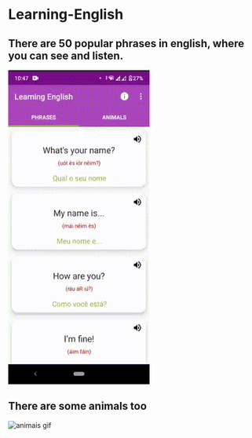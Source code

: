 # Learning-English

## There are 50 popular phrases in english, where you can see and listen.

![frases gif](https://github.com/GabrielJOliveira95/Learning-English/blob/master/frases.gif)


## There are some animals too

![animais gif](https://github.com/GabrielJOliveira95/Learning-English/blob/master/animais.gif)
